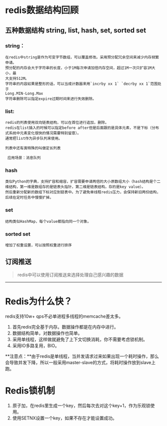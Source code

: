 # redis数据结构回顾

## 五种数据结构 string, list, hash, set, sorted set

### string：

	在redis中string是作为可变字节数组，可以覆盖修改。采用预分配冗余空间来减少内存频繁申请。
	预分配的内存会大于字符串的长度，小于1M每次申请加倍内存空间，超过1M一次只扩容1M大小，最
	大支持512M。
	字符串的内容如果是整形的话，可以当成计数器来用`incrby xx 1` `decrby xx 1`范围处于
	Long.MIN-Long.Max	
	字符串删除可以指定expire过期时间来进行失效删除。
	
		
### list:

	redis的列表使用双向链表结构，可以在首位进行追加，删除。
	redis在list插入的时候可以指定before after但是后面跟的是具体元素，不是下标（分布式系统中元素变化很快的情况需要特别留意）。
	通常把list作为异步队列来使用。
	
	列表中还有类特殊的叫做定长列表
	
	 应用场景：消息队列
### hash 
	
	类似Python的字典，支持扩容和缩容，扩容需要申请两倍的大小原数组大小（hash结构是个二维结构，第一维是数组存的是链表头指针，第二维是链表结构，存的是key value）。
	然后重新分配新的数组下标对应到链表中。为了避免单线程redis压力，会保持新旧两份结构，后续在定时任务中慢慢扩掉。
	
	
	
### set

	结构类似HashMap，每个value都指向同一个对象。

### sorted set
	
	增加了权重设置，可以按照权重进行排序
	
## 订阅推送
> redis中可以使用订阅推送来选择处理自己感兴趣的数据


----

# Redis为什么快？	

redis支持10w+ qps不必单进程多线程的memcache差太多。

1. 首先redis完全基于内存。数据操作都是在内存中进行。
2. 数据结构简单，对数据操作也简单。
3. 采用单线程，这样做就避免了上下文切换消耗，你不需要考虑锁机制。
4. 采用IO多路复用，BIO。

**注意点：**由于redis是单线程，当并发请求过来如果出现一个耗时操作，那么会导致并发下降，所以一般采用master-slave的方式，将耗时操作放到slave上跑。

# Redis锁机制
1. 原子加，在redis里生成一个key，然后每次去对这个key+1，作为乐观锁使用。
2. 使用SETNX设置一个key，如果不存在才能设置成功。
